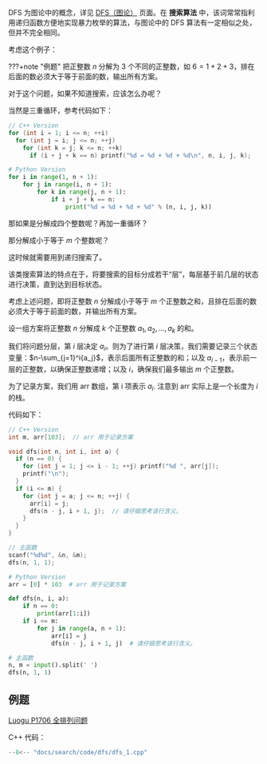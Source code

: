 DFS 为图论中的概念，详见 [DFS（图论）](../graph/dfs.md) 页面。在 **搜索算法** 中，该词常常指利用递归函数方便地实现暴力枚举的算法，与图论中的 DFS 算法有一定相似之处，但并不完全相同。

考虑这个例子：

???+note "例题"
    把正整数 $n$ 分解为 $3$ 个不同的正整数，如 $6=1+2+3$，排在后面的数必须大于等于前面的数，输出所有方案。

对于这个问题，如果不知道搜索，应该怎么办呢？

当然是三重循环，参考代码如下：

```cpp
// C++ Version
for (int i = 1; i <= n; ++i)
  for (int j = i; j <= n; ++j)
    for (int k = j; k <= n; ++k)
      if (i + j + k == n) printf("%d = %d + %d + %d\n", n, i, j, k);
```

```python
# Python Version
for i in range(1, n + 1):
    for j in range(i, n + 1):
        for k in range(j, n + 1):
            if i + j + k == n:
                print("%d = %d + %d + %d" % (n, i, j, k))
```

那如果是分解成四个整数呢？再加一重循环？

那分解成小于等于 $m$ 个整数呢？

这时候就需要用到递归搜索了。

该类搜索算法的特点在于，将要搜索的目标分成若干“层”，每层基于前几层的状态进行决策，直到达到目标状态。

考虑上述问题，即将正整数 $n$ 分解成小于等于 $m$ 个正整数之和，且排在后面的数必须大于等于前面的数，并输出所有方案。

设一组方案将正整数 $n$ 分解成 $k$ 个正整数 $a_1, a_2, \ldots, a_k$ 的和。

我们将问题分层，第 $i$ 层决定 $a_i$。则为了进行第 $i$ 层决策，我们需要记录三个状态变量：$n-\sum_{j=1}^i{a_j}$，表示后面所有正整数的和；以及 $a_{i-1}$，表示前一层的正整数，以确保正整数递增；以及 $i$，确保我们最多输出 $m$ 个正整数。

为了记录方案，我们用 arr 数组，第 i 项表示 $a_i$. 注意到 arr 实际上是一个长度为 $i$ 的栈。

代码如下：

```cpp
// C++ Version
int m, arr[103];  // arr 用于记录方案

void dfs(int n, int i, int a) {
  if (n == 0) {
    for (int j = 1; j <= i - 1; ++j) printf("%d ", arr[j]);
    printf("\n");
  }
  if (i <= m) {
    for (int j = a; j <= n; ++j) {
      arr[i] = j;
      dfs(n - j, i + 1, j);  // 请仔细思考该行含义。
    }
  }
}

// 主函数
scanf("%d%d", &n, &m);
dfs(n, 1, 1);
```

```python
# Python Version
arr = [0] * 103  # arr 用于记录方案

def dfs(n, i, a):
    if n == 0:
        print(arr[1:i])
    if i <= m:
        for j in range(a, n + 1):
            arr[i] = j
            dfs(n - j, i + 1, j)  # 请仔细思考该行含义。

# 主函数
n, m = input().split(' ')
dfs(n, 1, 1)
```

## 例题

[Luogu P1706 全排列问题](https://www.luogu.com.cn/problem/P1706)

C++ 代码：

```cpp
--8<-- "docs/search/code/dfs/dfs_1.cpp"
```
